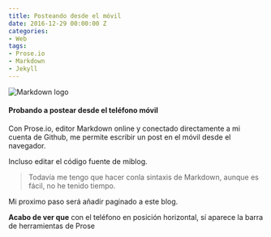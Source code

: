 ```yaml
---
title: Posteando desde el móvil
date: 2016-12-29 00:00:00 Z
categories:
- Web
tags:
- Prose.io
- Markdown
- Jekyll
---
```


![Markdown logo](https://upload.wikimedia.org/wikipedia/commons/4/48/Markdown-mark.svg)

#### Probando a postear desde el teléfono móvil

Con Prose.io, editor Markdown online y conectado directamente a mi cuenta de Github, me permite escribir un post en el móvil desde el navegador.

<!--more-->

Incluso editar el código fuente de miblog.

> Todavía me tengo que hacer conla sintaxis de Markdown, aunque es fácil, no he tenido tiempo.

Mi proximo paso será añadir paginado a este blog.

**Acabo de ver que** con el teléfono en posición horizontal, sí aparece la barra de herramientas de Prose

